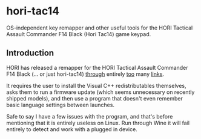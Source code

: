 # hori-tac14
OS-independent key remapper and other useful tools for the HORI Tactical Assault Commander F14 Black (Hori Tac14) game keypad.

## Introduction

HORI has released a remapper for the HORI Tactical Assault Commander F14 Black (... or just hori-tac14) [through](https://hori.co.uk/hpc-047u/) entirely [too](https://stores.horiusa.com/HPC-047U/app) many [links](https://store-kmne79kvbv.mybigcommerce.com/content/FF14%20Keypad%20Install%201.17.zip).

It requires the user to install the Visual C++ redistributables themselves, asks
them to run a firmware update (which seems unnecessary on recently shipped
models), and then use a program that doesn't even remember basic language
settings between launches.

Safe to say I have a few issues with the program, and that's before mentioning
that it is entirely useless on Linux. Run through Wine it will fail entirely to
detect and work with a plugged in device.